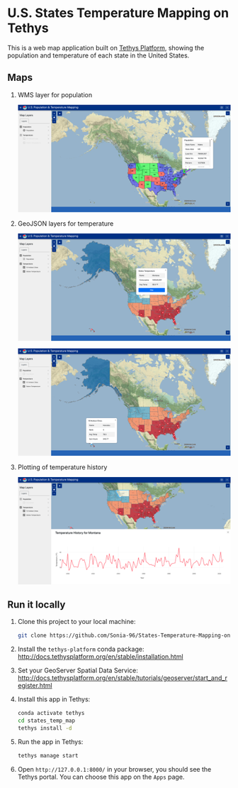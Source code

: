 # U.S. States Temperature Mapping on Tethys

This is a web map application built on [Tethys Platform](https://www.tethysplatform.org/), showing the population and temperature of each state in the United States.

## Maps

1. WMS layer for population

   ![image-20230810002908931](./assets/wms-layer.png)

2. GeoJSON layers for temperature

   ![image-20230810002802241](./assets/geojson-layer-state.png)

   ![image-20230810002802241](./assets/geojson-layer.png)

3. Plotting of temperature history

   ![image-20230810003318943](./assets/plotting.png)

## Run it locally

1. Clone this project to your local machine:

   ```bash
   git clone https://github.com/Sonia-96/States-Temperature-Mapping-on-Tethys.git
   ```

2. Install the `tethys-platform` conda package: http://docs.tethysplatform.org/en/stable/installation.html

3. Set your GeoServer Spatial Data Service: http://docs.tethysplatform.org/en/stable/tutorials/geoserver/start_and_register.html

4. Install this app in Tethys:

   ```bash
   conda activate tethys
   cd states_temp_map
   tethys install -d
   ```

5. Run the app in Tethys:

   ```bash
   tethys manage start
   ```

6. Open `http://127.0.0.1:8000/` in your browser, you should see the Tethys portal. You can choose this app on the `Apps` page.

